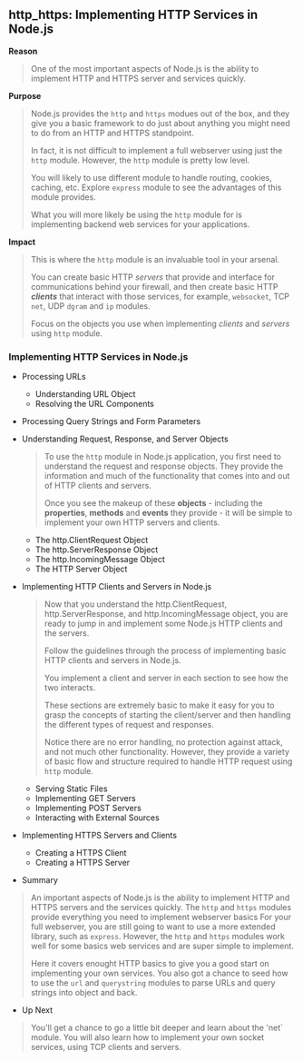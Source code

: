 ## http_https: Implementing HTTP Services in Node.js

**Reason**
> One of the most important aspects of Node.js is the ability to 
> implement HTTP and HTTPS server and services quickly.

**Purpose**
> Node.js provides the `http` and `https` modues out of the box,
> and they give you a basic framework to do just about anything
> you might need to do from an HTTP and HTTPS standpoint.
>
> In fact, it is not difficult to implement a full webserver using
> just the `http` module. However, the `http` module is pretty 
> low level.
>
> You will likely to use different module to handle routing, 
> cookies, caching, etc. Explore `express` module to see the 
> advantages of this module provides.
>
> What you will more likely be using the `http` module for is 
> implementing backend web services for your applications.

**Impact**
> This is where the `http` module is an invaluable tool in your
> arsenal.
>
> You can create basic HTTP *servers* that provide and interface 
> for communications behind your firewall, and then create basic
> HTTP ***clients*** that interact with those services, for example,
> `websocket`, TCP `net`, UDP `dgram` and `ip` modules.
>
> Focus on the objects you use when implementing *clients* and
> *servers* using `http` module.

### Implementing HTTP Services in Node.js 

- Processing URLs
  - Understanding URL Object
  - Resolving the URL Components
	
- Processing Query Strings and Form Parameters

- Understanding Request, Response, and Server Objects
  > To use the `http` module in Node.js application, you first need to 
  > understand the request and response objects. They provide the 
  > information and much of the functionality that comes into and out of 
  > HTTP clients and servers.
  >
  > Once you see the makeup of these **objects** - including the 
  > **properties**, **methods** and **events** they provide - it will be simple 
  > to implement your own HTTP servers and clients.
  
  - The http.ClientRequest Object
  - The http.ServerResponse Object
  - The http.IncomingMessage Object
  - The HTTP Server Object
	
- Implementing HTTP Clients and Servers in Node.js
	> Now that you understand the http.ClientRequest, http.ServerResponse, and
	> http.IncomingMessage object, you are ready to jump in and implement some
	> Node.js HTTP clients and the servers.
	>
	> Follow the guidelines through the process of implementing basic HTTP 
	> clients and servers in Node.js.
	>
	> You implement a client and server in each section to see how the two 
	> interacts.
	>
	> These sections are extremely basic to make it easy for you to grasp the
	> concepts of starting the client/server and then handling the different
	> types of request and responses.
	>
	> Notice there are no error handling, no protection against attack, and
	> not much other functionality. However, they provide a variety of basic
	> flow and structure required to handle HTTP request using `http` module.
	
  - Serving Static Files
  - Implementing GET Servers
  - Implementing POST Servers
  - Interacting with External Sources

- Implementing HTTPS Servers and Clients
  - Creating a HTTPS Client
  - Creating a HTTPS Server

- Summary
> An important aspects of Node.js is the ability to implement HTTP and HTTPS servers and the
> services quickly.
> The `http` and `https` modules provide everything you need to implement webserver basics
> For your full webserver, you are still going to want to use a more extended library, such
> as `express`. 
> However, the `http` and `https` modules work well for some basics web services and are 
> super simple to implement.
>
> Here it covers enought HTTP basics to give you a good start on implementing your own
> services. You also got a chance to seed how to use the `url` and `querystring` modules
> to parse URLs and query strings into object and back.

- Up Next
> You'll get a chance to go a little bit deeper and learn about the 'net` module. You
> will also learn how to implement your own socket services, using TCP clients and
> servers.

